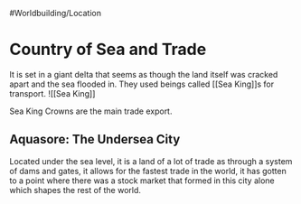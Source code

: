 #Worldbuilding/Location 

# Country of Sea and Trade 

It is set in a giant delta that seems as though the land itself was cracked apart and the sea flooded in. They used beings called [[Sea King]]s for transport. 
![[Sea King]]

Sea King Crowns are the main trade export. 

## Aquasore: The Undersea City 

Located under the sea level, it is a land of a lot of trade as through a system of dams and gates, it allows for the fastest trade in the world, it has gotten to a point where there was a stock market that formed in this city alone which shapes the rest of the world. 
